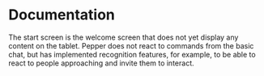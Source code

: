 # Documentation

The start screen is the welcome screen that does not yet display any content on the tablet. Pepper does not react to commands from the basic chat, but has implemented recognition features, for example, to be able to react to people approaching and invite them to interact.
